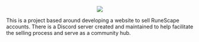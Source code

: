 <p align="center">
  <br><br>
  <img src="https://github.com/deceivedfx/urp/blob/main/urp_gh_logo.png">
</p>

This is a project based around developing a website to sell RuneScape accounts. There is a Discord server created and maintained to help facilitate the selling process and serve as a community hub.
